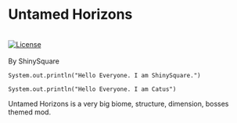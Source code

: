# Untamed Horizons
<br>
	<a href="https://github.com/Lypycoder/UntamedHorizons-MCMod/blob/main/LICENSE"><img src="https://img.shields.io/github/license/Creators-of-Create/Create?style=flat&color=900c3f" alt="License"></a>
<br><br>
By ShinySquare 



`System.out.println("Hello Everyone. I am ShinySquare.")`

`System.out.println("Hello Everyone. I am Catus")`

Untamed Horizons is a very big biome, structure, dimension, bosses themed mod.
